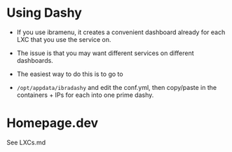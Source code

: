 # Using Dashy

- If you use ibramenu, it creates a convenient dashboard already for each LXC that you use the service on.
- The issue is that you may want different services on different dashboards. 

- The easiest way to do this is to go to 

- `/opt/appdata/ibradashy` and edit the conf.yml, then copy/paste in the containers + IPs for each into one prime dashy.

# Homepage.dev

See LXCs.md 

